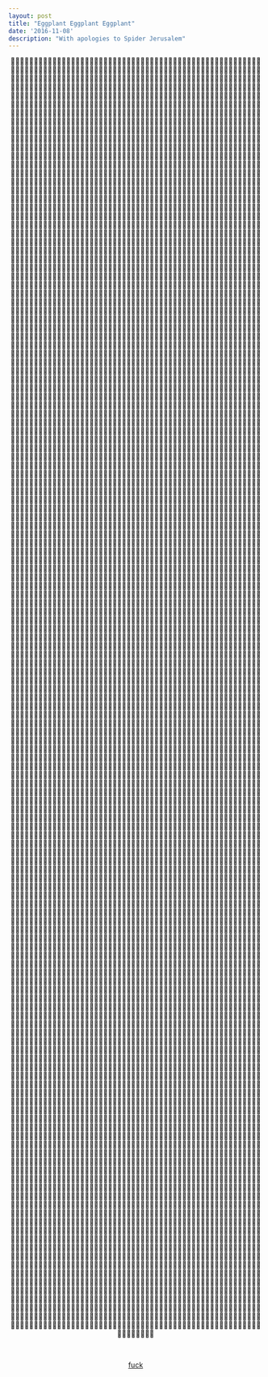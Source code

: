 ```yaml
---
layout: post
title: "Eggplant Eggplant Eggplant"
date: '2016-11-08'
description: "With apologies to Spider Jerusalem"
---
```


<p align="center">🍆🍆🍆🍆🍆🍆🍆🍆🍆🍆🍆🍆🍆🍆🍆🍆🍆🍆🍆🍆🍆🍆🍆🍆🍆🍆🍆🍆🍆🍆🍆🍆🍆🍆🍆🍆🍆🍆🍆🍆🍆🍆🍆🍆🍆🍆🍆🍆🍆🍆🍆🍆🍆🍆🍆🍆🍆🍆🍆🍆🍆🍆🍆🍆🍆🍆🍆🍆🍆🍆🍆🍆🍆🍆🍆🍆🍆🍆🍆🍆🍆🍆🍆🍆🍆🍆🍆🍆🍆🍆🍆🍆🍆🍆🍆🍆🍆🍆🍆🍆🍆🍆🍆🍆🍆🍆🍆🍆🍆🍆🍆🍆🍆🍆🍆🍆🍆🍆🍆🍆🍆🍆🍆🍆🍆🍆🍆🍆🍆🍆🍆🍆🍆🍆🍆🍆🍆🍆🍆🍆🍆🍆🍆🍆🍆🍆🍆🍆🍆🍆🍆🍆🍆🍆🍆🍆🍆🍆🍆🍆🍆🍆🍆🍆🍆🍆🍆🍆🍆🍆🍆🍆🍆🍆🍆🍆🍆🍆🍆🍆🍆🍆🍆🍆🍆🍆🍆🍆🍆🍆🍆🍆🍆🍆🍆🍆🍆🍆🍆🍆🍆🍆🍆🍆🍆🍆🍆🍆🍆🍆🍆🍆🍆🍆🍆🍆🍆🍆🍆🍆🍆🍆🍆🍆🍆🍆🍆🍆🍆🍆🍆🍆🍆🍆🍆🍆🍆🍆🍆🍆🍆🍆🍆🍆🍆🍆🍆🍆🍆🍆🍆🍆🍆🍆🍆🍆🍆🍆🍆🍆🍆🍆🍆🍆🍆🍆🍆🍆🍆🍆🍆🍆🍆🍆🍆🍆🍆🍆🍆🍆🍆🍆🍆🍆🍆🍆🍆🍆🍆🍆🍆🍆🍆🍆🍆🍆🍆🍆🍆🍆🍆🍆🍆🍆🍆🍆🍆🍆🍆🍆🍆🍆🍆🍆🍆🍆🍆🍆🍆🍆🍆🍆🍆🍆🍆🍆🍆🍆🍆🍆🍆🍆🍆🍆🍆🍆🍆🍆🍆🍆🍆🍆🍆🍆🍆🍆🍆🍆🍆🍆🍆🍆🍆🍆🍆🍆🍆🍆🍆🍆🍆🍆🍆🍆🍆🍆🍆🍆🍆🍆🍆🍆🍆🍆🍆🍆🍆🍆🍆🍆🍆🍆🍆🍆🍆🍆🍆🍆🍆🍆🍆🍆🍆🍆🍆🍆🍆🍆🍆🍆🍆🍆🍆🍆🍆🍆🍆🍆🍆🍆🍆🍆🍆🍆🍆🍆🍆🍆🍆🍆🍆🍆🍆🍆🍆🍆🍆🍆🍆🍆🍆🍆🍆🍆🍆🍆🍆🍆🍆🍆🍆🍆🍆🍆🍆🍆🍆🍆🍆🍆🍆🍆🍆🍆🍆🍆🍆🍆🍆🍆🍆🍆🍆🍆🍆🍆🍆🍆🍆🍆🍆🍆🍆🍆🍆🍆🍆🍆🍆🍆🍆🍆🍆🍆🍆🍆🍆🍆🍆🍆🍆🍆🍆🍆🍆🍆🍆🍆🍆🍆🍆🍆🍆🍆🍆🍆🍆🍆🍆🍆🍆🍆🍆🍆🍆🍆🍆🍆🍆🍆🍆🍆🍆🍆🍆🍆🍆🍆🍆🍆🍆🍆🍆🍆🍆🍆🍆🍆🍆🍆🍆🍆🍆🍆🍆🍆🍆🍆🍆🍆🍆🍆🍆🍆🍆🍆🍆🍆🍆🍆🍆🍆🍆🍆🍆🍆🍆🍆🍆🍆🍆🍆🍆🍆🍆🍆🍆🍆🍆🍆🍆🍆🍆🍆🍆🍆🍆🍆🍆🍆🍆🍆🍆🍆🍆🍆🍆🍆🍆🍆🍆🍆🍆🍆🍆🍆🍆🍆🍆🍆🍆🍆🍆🍆🍆🍆🍆🍆🍆🍆🍆🍆🍆🍆🍆🍆🍆🍆🍆🍆🍆🍆🍆🍆🍆🍆🍆🍆🍆🍆🍆🍆🍆🍆🍆🍆🍆🍆🍆🍆🍆🍆🍆🍆🍆🍆🍆🍆🍆🍆🍆🍆🍆🍆🍆🍆🍆🍆🍆🍆🍆🍆🍆🍆🍆🍆🍆🍆🍆🍆🍆🍆🍆🍆🍆🍆🍆🍆🍆🍆🍆🍆🍆🍆🍆🍆🍆🍆🍆🍆🍆🍆🍆🍆🍆🍆🍆🍆🍆🍆🍆🍆🍆🍆🍆🍆🍆🍆🍆🍆🍆🍆🍆🍆🍆🍆🍆🍆🍆🍆🍆🍆🍆🍆🍆🍆🍆🍆🍆🍆🍆🍆🍆🍆🍆🍆🍆🍆🍆🍆🍆🍆🍆🍆🍆🍆🍆🍆🍆🍆🍆🍆🍆🍆🍆🍆🍆🍆🍆🍆🍆🍆🍆🍆🍆🍆🍆🍆🍆🍆🍆🍆🍆🍆🍆🍆🍆🍆🍆🍆🍆🍆🍆🍆🍆🍆🍆🍆🍆🍆🍆🍆🍆🍆🍆🍆🍆🍆🍆🍆🍆🍆🍆🍆🍆🍆🍆🍆🍆🍆🍆🍆🍆🍆🍆🍆🍆🍆🍆🍆🍆🍆🍆🍆🍆🍆🍆🍆🍆🍆🍆🍆🍆🍆🍆🍆🍆🍆🍆🍆🍆🍆🍆🍆🍆🍆🍆🍆🍆🍆🍆🍆🍆🍆🍆🍆🍆🍆🍆🍆🍆🍆🍆🍆🍆🍆🍆🍆🍆🍆🍆🍆🍆🍆🍆🍆🍆🍆🍆🍆🍆🍆🍆🍆🍆🍆🍆🍆🍆🍆🍆🍆🍆🍆🍆🍆🍆🍆🍆🍆🍆🍆🍆🍆🍆🍆🍆🍆🍆🍆🍆🍆🍆🍆🍆🍆🍆🍆🍆🍆🍆🍆🍆🍆🍆🍆🍆🍆🍆🍆🍆🍆🍆🍆🍆🍆🍆🍆🍆🍆🍆🍆🍆🍆🍆🍆🍆🍆🍆🍆🍆🍆🍆🍆🍆🍆🍆🍆🍆🍆🍆🍆🍆🍆🍆🍆🍆🍆🍆🍆🍆🍆🍆🍆🍆🍆🍆🍆🍆🍆🍆🍆🍆🍆🍆🍆🍆🍆🍆🍆🍆🍆🍆🍆🍆🍆🍆🍆🍆🍆🍆🍆🍆🍆🍆🍆🍆🍆🍆🍆🍆🍆🍆🍆🍆🍆🍆🍆🍆🍆🍆🍆🍆🍆🍆🍆🍆🍆🍆🍆🍆🍆🍆🍆🍆🍆🍆🍆🍆🍆🍆🍆🍆🍆🍆🍆🍆🍆🍆🍆🍆🍆🍆🍆🍆🍆🍆🍆🍆🍆🍆🍆🍆🍆🍆🍆🍆🍆🍆🍆🍆🍆🍆🍆🍆🍆🍆🍆🍆🍆🍆🍆🍆🍆🍆🍆🍆🍆🍆🍆🍆🍆🍆🍆🍆🍆🍆🍆🍆🍆🍆🍆🍆🍆🍆🍆🍆🍆🍆🍆🍆🍆🍆🍆🍆🍆🍆🍆🍆🍆🍆🍆🍆🍆🍆🍆🍆🍆🍆🍆🍆🍆🍆🍆🍆🍆🍆🍆🍆🍆🍆🍆🍆🍆🍆🍆🍆🍆🍆🍆🍆🍆🍆🍆🍆🍆🍆🍆🍆🍆🍆🍆🍆🍆🍆🍆🍆🍆🍆🍆🍆🍆🍆🍆🍆🍆🍆🍆🍆🍆🍆🍆🍆🍆🍆🍆🍆🍆🍆🍆🍆🍆🍆🍆🍆🍆🍆🍆🍆🍆🍆🍆🍆🍆🍆🍆🍆🍆🍆🍆🍆🍆🍆🍆🍆🍆🍆🍆🍆🍆🍆🍆🍆🍆🍆🍆🍆🍆🍆🍆🍆🍆🍆🍆🍆🍆🍆🍆🍆🍆🍆🍆🍆🍆🍆🍆🍆🍆🍆🍆🍆🍆🍆🍆🍆🍆🍆🍆🍆🍆🍆🍆🍆🍆🍆🍆🍆🍆🍆🍆🍆🍆🍆🍆🍆🍆🍆🍆🍆🍆🍆🍆🍆🍆🍆🍆🍆🍆🍆🍆🍆🍆🍆🍆🍆🍆🍆🍆🍆🍆🍆🍆🍆🍆🍆🍆🍆🍆🍆🍆🍆🍆🍆🍆🍆🍆🍆🍆🍆🍆🍆🍆🍆🍆🍆🍆🍆🍆🍆🍆🍆🍆🍆🍆🍆🍆🍆🍆🍆🍆🍆🍆🍆🍆🍆🍆🍆🍆🍆🍆🍆🍆🍆🍆🍆🍆🍆🍆🍆🍆🍆🍆🍆🍆🍆🍆🍆🍆🍆🍆🍆🍆🍆🍆🍆🍆🍆🍆🍆🍆🍆🍆🍆🍆🍆🍆🍆🍆🍆🍆🍆🍆🍆🍆🍆🍆🍆🍆🍆🍆🍆🍆🍆🍆🍆🍆🍆🍆🍆🍆🍆🍆🍆🍆🍆🍆🍆🍆🍆🍆🍆🍆🍆🍆🍆🍆🍆🍆🍆🍆🍆🍆🍆🍆🍆🍆🍆🍆🍆🍆🍆🍆🍆🍆🍆🍆🍆🍆🍆🍆🍆🍆🍆🍆🍆🍆🍆🍆🍆🍆🍆🍆🍆🍆🍆🍆🍆🍆🍆🍆🍆🍆🍆🍆🍆🍆🍆🍆🍆🍆🍆🍆🍆🍆🍆🍆🍆🍆🍆🍆🍆🍆🍆🍆🍆🍆🍆🍆🍆🍆🍆🍆🍆🍆🍆🍆🍆🍆🍆🍆🍆🍆🍆🍆🍆🍆🍆🍆🍆🍆🍆🍆🍆🍆🍆🍆🍆🍆🍆🍆🍆🍆🍆🍆🍆🍆🍆🍆🍆🍆🍆🍆🍆🍆🍆🍆🍆🍆🍆🍆🍆🍆🍆🍆🍆🍆🍆🍆🍆🍆🍆🍆🍆🍆🍆🍆🍆🍆🍆🍆🍆🍆🍆🍆🍆🍆🍆🍆🍆🍆🍆🍆🍆🍆🍆🍆🍆🍆🍆🍆🍆🍆🍆🍆🍆🍆🍆🍆🍆🍆🍆🍆🍆🍆🍆🍆🍆🍆🍆🍆🍆🍆🍆🍆🍆🍆🍆🍆🍆🍆🍆🍆🍆🍆🍆🍆🍆🍆🍆🍆🍆🍆🍆🍆🍆🍆🍆🍆🍆🍆🍆🍆🍆🍆🍆🍆🍆🍆🍆🍆🍆🍆🍆🍆🍆🍆🍆🍆🍆🍆🍆🍆🍆🍆🍆🍆🍆🍆🍆🍆🍆🍆🍆🍆🍆🍆🍆🍆🍆🍆🍆🍆🍆🍆🍆🍆🍆🍆🍆🍆🍆🍆🍆🍆🍆🍆🍆🍆🍆🍆🍆🍆🍆🍆🍆🍆🍆🍆🍆🍆🍆🍆🍆🍆🍆🍆🍆🍆🍆🍆🍆🍆🍆🍆🍆🍆🍆🍆🍆🍆🍆🍆🍆🍆🍆🍆🍆🍆🍆🍆🍆🍆🍆🍆🍆🍆🍆🍆🍆🍆🍆🍆🍆🍆🍆🍆🍆🍆🍆🍆🍆🍆🍆🍆🍆🍆🍆🍆🍆🍆🍆🍆🍆🍆🍆🍆🍆🍆🍆🍆🍆🍆🍆🍆🍆🍆🍆🍆🍆🍆🍆🍆🍆🍆🍆🍆🍆🍆🍆🍆🍆🍆🍆🍆🍆🍆🍆🍆🍆🍆🍆🍆🍆🍆🍆🍆🍆🍆🍆🍆🍆🍆🍆🍆🍆🍆🍆🍆🍆🍆🍆🍆🍆🍆🍆🍆🍆🍆🍆🍆🍆🍆🍆🍆🍆🍆🍆🍆🍆🍆🍆🍆🍆🍆🍆🍆🍆🍆🍆🍆🍆🍆🍆🍆🍆🍆🍆🍆🍆🍆🍆🍆🍆🍆🍆🍆🍆🍆🍆🍆🍆🍆🍆🍆🍆🍆🍆🍆🍆🍆🍆🍆🍆🍆🍆🍆🍆🍆🍆🍆🍆🍆🍆🍆🍆🍆🍆🍆🍆🍆🍆🍆🍆🍆🍆🍆🍆🍆🍆🍆🍆🍆🍆🍆🍆🍆🍆🍆🍆🍆🍆🍆🍆🍆🍆🍆🍆🍆🍆🍆🍆🍆🍆🍆🍆🍆🍆🍆🍆🍆🍆🍆🍆🍆🍆🍆🍆🍆🍆🍆🍆🍆🍆🍆🍆🍆🍆🍆🍆🍆🍆🍆🍆🍆🍆🍆🍆🍆🍆🍆🍆🍆🍆🍆🍆🍆🍆🍆🍆🍆🍆🍆🍆🍆🍆🍆🍆🍆🍆🍆🍆🍆🍆🍆🍆🍆🍆🍆🍆🍆🍆🍆🍆🍆🍆🍆🍆🍆🍆🍆🍆🍆🍆🍆🍆🍆🍆🍆🍆🍆🍆🍆🍆🍆🍆🍆🍆🍆🍆🍆🍆🍆🍆🍆🍆🍆🍆🍆🍆🍆🍆🍆🍆🍆🍆🍆🍆🍆🍆🍆🍆🍆🍆🍆🍆🍆🍆🍆🍆🍆🍆🍆🍆🍆🍆🍆🍆🍆🍆🍆🍆🍆🍆🍆🍆🍆🍆🍆🍆🍆🍆🍆🍆🍆🍆🍆🍆🍆🍆🍆🍆🍆🍆🍆🍆🍆🍆🍆🍆🍆🍆🍆🍆🍆🍆🍆🍆🍆🍆🍆🍆🍆🍆🍆🍆🍆🍆🍆🍆🍆🍆🍆🍆🍆🍆🍆🍆🍆🍆🍆🍆🍆🍆🍆🍆🍆🍆🍆🍆🍆🍆🍆🍆🍆🍆🍆🍆🍆🍆🍆🍆🍆🍆🍆🍆🍆🍆🍆🍆🍆🍆🍆🍆🍆🍆🍆🍆🍆🍆🍆🍆🍆🍆🍆🍆🍆🍆🍆🍆🍆🍆🍆🍆🍆🍆🍆🍆🍆🍆🍆🍆🍆🍆🍆🍆🍆🍆🍆🍆🍆🍆🍆🍆🍆🍆🍆🍆🍆🍆🍆🍆🍆🍆🍆🍆🍆🍆🍆🍆🍆🍆🍆🍆🍆🍆🍆🍆🍆🍆🍆🍆🍆🍆🍆🍆🍆🍆🍆🍆🍆🍆🍆🍆🍆🍆🍆🍆🍆🍆🍆🍆🍆🍆🍆🍆🍆🍆🍆🍆🍆🍆🍆🍆🍆🍆🍆🍆🍆🍆🍆🍆🍆🍆🍆🍆🍆🍆🍆🍆🍆🍆🍆🍆🍆🍆🍆🍆🍆🍆🍆🍆🍆🍆🍆🍆🍆🍆🍆🍆🍆🍆🍆🍆🍆🍆🍆🍆🍆🍆🍆🍆🍆🍆🍆🍆🍆🍆🍆🍆🍆🍆🍆🍆🍆🍆🍆🍆🍆🍆🍆🍆🍆🍆🍆🍆🍆🍆🍆🍆🍆🍆🍆🍆🍆🍆🍆🍆🍆🍆🍆🍆🍆🍆🍆🍆🍆🍆🍆🍆🍆🍆🍆🍆🍆🍆🍆🍆🍆🍆🍆🍆🍆🍆🍆🍆🍆🍆🍆🍆🍆🍆🍆🍆🍆🍆🍆🍆🍆🍆🍆🍆🍆🍆🍆🍆🍆🍆🍆🍆🍆🍆🍆🍆🍆🍆🍆🍆🍆🍆🍆🍆🍆🍆🍆🍆🍆🍆🍆🍆🍆🍆🍆🍆🍆🍆🍆🍆🍆🍆🍆🍆🍆🍆🍆🍆🍆🍆🍆🍆🍆🍆🍆🍆🍆🍆🍆🍆🍆🍆🍆🍆🍆🍆🍆🍆🍆🍆🍆🍆🍆🍆🍆🍆🍆🍆🍆🍆🍆🍆🍆🍆🍆🍆🍆🍆🍆🍆🍆🍆🍆🍆🍆🍆🍆🍆🍆🍆🍆🍆🍆🍆🍆🍆🍆🍆🍆🍆🍆🍆🍆🍆🍆🍆🍆🍆🍆🍆🍆🍆🍆🍆🍆🍆🍆🍆🍆🍆🍆🍆🍆🍆🍆🍆🍆🍆🍆🍆🍆🍆🍆🍆🍆🍆🍆🍆🍆🍆🍆🍆🍆🍆🍆🍆🍆🍆🍆🍆🍆🍆🍆🍆🍆🍆🍆🍆🍆🍆🍆🍆🍆🍆🍆🍆🍆🍆🍆🍆🍆🍆🍆🍆🍆🍆🍆🍆🍆🍆🍆🍆🍆🍆🍆🍆🍆🍆🍆🍆🍆🍆🍆🍆🍆🍆🍆🍆🍆🍆🍆🍆🍆🍆🍆🍆🍆🍆🍆🍆🍆🍆🍆🍆🍆🍆🍆🍆🍆🍆🍆🍆🍆🍆🍆🍆🍆🍆🍆🍆🍆🍆🍆🍆🍆🍆🍆🍆🍆🍆🍆🍆🍆🍆🍆🍆🍆🍆🍆🍆🍆🍆🍆🍆🍆🍆🍆🍆🍆🍆🍆🍆🍆🍆🍆🍆🍆🍆🍆🍆🍆🍆🍆🍆🍆🍆🍆🍆🍆🍆🍆🍆🍆🍆🍆🍆🍆🍆🍆🍆🍆🍆🍆🍆🍆🍆🍆🍆🍆🍆🍆🍆🍆🍆🍆🍆🍆🍆🍆🍆🍆🍆🍆🍆🍆🍆🍆🍆🍆🍆🍆🍆🍆🍆🍆🍆🍆🍆🍆🍆🍆🍆🍆🍆🍆🍆🍆🍆🍆🍆🍆🍆🍆🍆🍆🍆🍆🍆🍆🍆🍆🍆🍆🍆🍆🍆🍆🍆🍆🍆🍆🍆🍆🍆🍆🍆🍆🍆🍆🍆🍆🍆🍆🍆🍆🍆🍆🍆🍆🍆🍆🍆🍆🍆🍆🍆🍆🍆🍆🍆🍆🍆🍆🍆🍆🍆🍆🍆🍆🍆🍆🍆🍆🍆🍆🍆🍆🍆🍆🍆🍆🍆🍆🍆🍆🍆🍆🍆🍆🍆🍆🍆🍆🍆🍆🍆🍆🍆🍆🍆🍆🍆🍆🍆🍆🍆🍆🍆🍆🍆🍆🍆🍆🍆🍆🍆🍆🍆🍆🍆🍆🍆🍆🍆🍆🍆🍆🍆🍆🍆🍆🍆🍆🍆🍆🍆🍆🍆🍆🍆🍆🍆🍆🍆🍆🍆🍆🍆🍆🍆🍆🍆🍆🍆🍆🍆🍆🍆🍆🍆🍆🍆🍆🍆🍆🍆🍆🍆🍆🍆🍆🍆🍆🍆🍆🍆🍆🍆🍆🍆🍆🍆🍆🍆🍆🍆🍆🍆🍆🍆🍆🍆🍆🍆🍆🍆🍆🍆🍆🍆🍆🍆🍆🍆🍆🍆🍆🍆🍆🍆🍆🍆🍆🍆🍆🍆🍆🍆🍆🍆🍆🍆🍆🍆🍆🍆🍆🍆🍆🍆🍆🍆🍆🍆🍆🍆🍆🍆🍆🍆🍆🍆🍆🍆🍆🍆🍆🍆🍆🍆🍆🍆🍆🍆🍆🍆🍆🍆🍆🍆🍆🍆🍆🍆🍆🍆🍆🍆🍆🍆🍆🍆🍆🍆🍆🍆🍆🍆🍆🍆🍆🍆🍆🍆🍆🍆🍆🍆🍆🍆🍆🍆🍆🍆🍆🍆🍆🍆🍆🍆🍆🍆🍆🍆🍆🍆🍆🍆🍆🍆🍆🍆🍆🍆🍆🍆🍆🍆🍆🍆🍆🍆🍆🍆🍆🍆🍆🍆🍆🍆🍆🍆🍆🍆🍆🍆🍆🍆🍆🍆🍆🍆🍆🍆🍆🍆🍆🍆🍆🍆🍆🍆🍆🍆🍆🍆🍆🍆🍆🍆🍆🍆🍆🍆🍆🍆🍆🍆🍆🍆🍆🍆🍆🍆🍆🍆🍆🍆🍆🍆🍆🍆🍆🍆🍆🍆🍆🍆🍆🍆🍆🍆🍆🍆🍆🍆🍆🍆🍆🍆🍆🍆🍆🍆🍆🍆🍆🍆🍆🍆🍆🍆🍆🍆🍆🍆🍆🍆🍆🍆🍆🍆🍆🍆🍆🍆🍆🍆🍆🍆🍆🍆🍆🍆🍆🍆🍆🍆🍆🍆🍆🍆🍆🍆🍆🍆🍆🍆🍆🍆🍆🍆🍆🍆🍆🍆🍆🍆🍆🍆🍆🍆🍆🍆🍆🍆🍆🍆🍆🍆🍆🍆🍆🍆🍆🍆🍆🍆🍆🍆🍆🍆🍆🍆🍆🍆🍆🍆🍆🍆🍆🍆🍆🍆🍆🍆🍆🍆🍆🍆🍆🍆🍆🍆🍆🍆🍆🍆🍆🍆🍆🍆🍆🍆🍆🍆🍆🍆🍆🍆🍆🍆🍆🍆🍆🍆🍆🍆🍆🍆🍆🍆🍆🍆🍆🍆🍆🍆🍆🍆🍆🍆🍆🍆🍆🍆🍆🍆🍆🍆🍆🍆🍆🍆🍆🍆🍆🍆🍆🍆🍆🍆🍆🍆🍆🍆🍆🍆🍆🍆🍆🍆🍆🍆🍆🍆🍆🍆🍆🍆🍆🍆🍆🍆🍆🍆🍆🍆🍆🍆🍆🍆🍆🍆🍆🍆🍆🍆🍆🍆🍆🍆🍆🍆🍆🍆🍆🍆🍆🍆🍆🍆🍆🍆🍆🍆🍆🍆🍆🍆🍆🍆🍆🍆🍆🍆🍆🍆🍆🍆🍆🍆🍆🍆🍆🍆🍆🍆🍆🍆🍆🍆🍆🍆🍆🍆🍆🍆🍆🍆🍆🍆🍆🍆🍆🍆🍆🍆🍆🍆🍆🍆🍆🍆🍆🍆🍆🍆🍆🍆🍆🍆🍆🍆🍆🍆🍆🍆🍆🍆🍆🍆🍆🍆🍆🍆🍆🍆🍆🍆🍆🍆🍆🍆🍆🍆🍆🍆🍆🍆🍆🍆🍆🍆🍆🍆🍆🍆🍆🍆🍆🍆🍆🍆🍆🍆🍆🍆🍆🍆🍆🍆🍆🍆🍆🍆🍆🍆🍆🍆🍆🍆🍆🍆🍆🍆🍆🍆🍆🍆🍆🍆🍆🍆🍆🍆🍆🍆🍆🍆🍆🍆🍆🍆🍆🍆🍆🍆🍆🍆🍆🍆🍆🍆🍆🍆🍆🍆🍆🍆🍆🍆🍆🍆🍆🍆🍆🍆🍆🍆🍆🍆🍆🍆🍆🍆🍆🍆🍆🍆🍆🍆🍆🍆🍆🍆🍆🍆🍆🍆🍆🍆🍆🍆🍆🍆🍆🍆🍆🍆🍆🍆🍆🍆🍆🍆🍆🍆🍆🍆🍆🍆🍆🍆🍆🍆🍆🍆🍆🍆🍆🍆🍆🍆🍆🍆🍆🍆🍆🍆🍆🍆🍆🍆🍆🍆🍆🍆🍆🍆🍆🍆🍆🍆🍆🍆🍆🍆🍆🍆🍆🍆🍆🍆🍆🍆🍆🍆🍆🍆🍆🍆🍆🍆🍆🍆🍆🍆🍆🍆🍆🍆🍆🍆🍆🍆🍆🍆🍆🍆🍆🍆🍆🍆🍆🍆🍆🍆🍆🍆🍆🍆🍆🍆🍆🍆🍆🍆🍆🍆🍆🍆🍆🍆🍆🍆🍆🍆🍆🍆🍆🍆🍆🍆🍆🍆🍆🍆🍆🍆🍆🍆🍆🍆🍆🍆🍆🍆🍆🍆🍆🍆🍆🍆🍆🍆🍆🍆🍆🍆🍆🍆🍆🍆🍆🍆🍆🍆🍆🍆🍆🍆🍆🍆🍆🍆🍆🍆🍆🍆🍆🍆🍆🍆🍆🍆🍆🍆🍆🍆🍆🍆🍆🍆🍆🍆🍆🍆🍆🍆🍆🍆🍆🍆🍆🍆🍆🍆🍆🍆🍆🍆🍆🍆🍆🍆🍆🍆🍆🍆🍆🍆🍆🍆🍆🍆🍆🍆🍆🍆🍆🍆🍆🍆🍆🍆🍆🍆🍆🍆🍆🍆🍆🍆🍆🍆🍆🍆🍆🍆🍆🍆🍆🍆🍆🍆🍆🍆🍆🍆🍆🍆🍆🍆🍆🍆🍆🍆🍆🍆🍆🍆🍆🍆🍆🍆🍆🍆🍆🍆🍆🍆🍆🍆🍆🍆🍆🍆🍆🍆🍆🍆🍆🍆🍆🍆🍆🍆🍆🍆🍆🍆🍆🍆🍆🍆🍆🍆🍆🍆🍆🍆🍆🍆🍆🍆🍆🍆🍆🍆🍆🍆🍆🍆🍆🍆🍆🍆🍆🍆🍆🍆🍆🍆🍆🍆🍆🍆🍆🍆🍆🍆🍆🍆🍆🍆🍆🍆🍆🍆🍆🍆🍆🍆🍆🍆🍆🍆🍆🍆🍆🍆🍆🍆🍆🍆🍆🍆🍆🍆🍆🍆🍆🍆🍆🍆🍆🍆🍆🍆🍆🍆🍆🍆🍆🍆🍆🍆🍆🍆🍆🍆🍆🍆🍆🍆🍆🍆🍆🍆🍆🍆🍆🍆🍆🍆🍆🍆🍆🍆🍆🍆🍆🍆🍆🍆🍆🍆🍆🍆🍆🍆🍆🍆🍆🍆🍆🍆🍆🍆🍆🍆🍆🍆🍆🍆🍆🍆🍆🍆🍆🍆🍆🍆🍆🍆🍆🍆🍆🍆🍆🍆🍆🍆🍆🍆🍆🍆🍆🍆🍆🍆🍆🍆🍆🍆🍆🍆🍆🍆🍆🍆🍆🍆🍆🍆🍆🍆🍆🍆🍆🍆🍆🍆🍆🍆🍆🍆🍆🍆🍆🍆🍆🍆🍆🍆🍆🍆🍆🍆🍆🍆🍆🍆🍆🍆🍆🍆🍆🍆🍆🍆🍆🍆🍆🍆🍆🍆🍆🍆🍆🍆🍆🍆🍆🍆🍆🍆🍆🍆🍆🍆🍆🍆🍆🍆🍆🍆🍆🍆🍆🍆🍆🍆🍆🍆🍆🍆🍆🍆🍆🍆🍆🍆🍆🍆🍆🍆🍆🍆🍆🍆🍆🍆🍆🍆🍆🍆🍆🍆🍆🍆🍆🍆🍆🍆🍆🍆🍆🍆🍆🍆🍆🍆🍆🍆🍆🍆🍆🍆🍆🍆🍆🍆🍆🍆🍆🍆🍆🍆🍆🍆🍆🍆🍆🍆🍆🍆🍆🍆🍆🍆🍆🍆🍆🍆🍆🍆🍆🍆🍆🍆🍆🍆🍆🍆🍆🍆🍆🍆🍆🍆🍆🍆🍆🍆🍆🍆🍆🍆🍆🍆🍆🍆🍆🍆🍆🍆🍆🍆🍆🍆🍆🍆🍆🍆🍆🍆🍆🍆🍆🍆🍆🍆🍆🍆🍆🍆🍆🍆🍆🍆🍆🍆🍆🍆🍆🍆🍆🍆🍆🍆🍆🍆🍆🍆🍆🍆🍆🍆🍆🍆🍆🍆🍆🍆🍆🍆🍆🍆🍆🍆🍆🍆🍆🍆🍆🍆🍆🍆🍆🍆🍆🍆🍆🍆🍆🍆🍆🍆🍆🍆🍆🍆🍆🍆🍆🍆🍆🍆🍆🍆🍆🍆🍆🍆🍆🍆🍆🍆🍆🍆🍆🍆🍆🍆🍆🍆🍆🍆🍆🍆🍆🍆🍆🍆🍆🍆🍆🍆🍆🍆🍆🍆🍆🍆🍆🍆🍆🍆🍆🍆🍆🍆🍆🍆🍆🍆🍆🍆🍆🍆🍆🍆🍆🍆🍆🍆🍆🍆🍆🍆🍆🍆🍆🍆🍆🍆🍆🍆🍆🍆🍆🍆🍆🍆🍆🍆🍆🍆🍆🍆🍆🍆🍆🍆🍆🍆🍆🍆🍆🍆🍆🍆🍆🍆🍆🍆🍆🍆🍆🍆🍆🍆🍆🍆🍆🍆🍆🍆🍆🍆🍆🍆🍆🍆🍆🍆🍆🍆🍆🍆🍆🍆🍆🍆🍆🍆🍆🍆🍆🍆🍆🍆🍆🍆🍆🍆🍆🍆🍆🍆🍆🍆🍆🍆🍆🍆🍆🍆🍆🍆🍆🍆🍆🍆🍆🍆🍆🍆🍆🍆🍆🍆🍆🍆🍆🍆🍆🍆🍆🍆🍆🍆🍆🍆🍆🍆🍆🍆🍆🍆🍆🍆🍆🍆🍆🍆🍆🍆🍆🍆🍆🍆🍆🍆🍆🍆🍆🍆🍆🍆🍆🍆🍆🍆🍆🍆🍆🍆🍆🍆🍆🍆🍆🍆🍆🍆🍆🍆🍆🍆🍆🍆🍆🍆🍆🍆🍆🍆🍆🍆🍆🍆🍆🍆🍆🍆🍆🍆🍆🍆🍆🍆🍆🍆🍆🍆🍆🍆🍆🍆🍆🍆🍆🍆🍆🍆🍆🍆🍆🍆🍆🍆🍆🍆🍆🍆🍆🍆🍆🍆🍆🍆🍆🍆🍆🍆🍆🍆🍆🍆🍆🍆🍆🍆🍆🍆🍆🍆🍆🍆🍆🍆🍆🍆🍆🍆🍆🍆🍆🍆🍆🍆🍆🍆🍆🍆🍆🍆🍆🍆🍆🍆🍆🍆🍆🍆🍆🍆🍆🍆🍆🍆🍆🍆🍆🍆🍆🍆🍆🍆🍆🍆🍆🍆🍆🍆🍆🍆🍆🍆🍆🍆🍆🍆🍆🍆🍆🍆🍆🍆🍆🍆🍆🍆🍆🍆🍆🍆🍆🍆🍆🍆🍆🍆🍆🍆🍆🍆🍆🍆🍆🍆🍆🍆🍆🍆🍆🍆🍆🍆🍆🍆🍆🍆🍆🍆🍆🍆🍆🍆🍆🍆🍆🍆🍆🍆🍆🍆🍆🍆🍆🍆🍆🍆🍆🍆🍆🍆🍆🍆🍆🍆🍆🍆🍆🍆🍆🍆🍆🍆🍆🍆🍆🍆🍆🍆🍆🍆🍆🍆🍆🍆🍆🍆🍆🍆🍆🍆🍆🍆🍆🍆🍆🍆🍆🍆🍆🍆🍆🍆🍆🍆🍆🍆🍆🍆🍆🍆🍆🍆🍆🍆🍆🍆🍆🍆🍆🍆🍆🍆🍆🍆🍆🍆🍆🍆🍆🍆🍆🍆🍆🍆🍆🍆🍆🍆🍆🍆🍆🍆🍆🍆🍆🍆🍆🍆🍆🍆🍆🍆🍆🍆🍆🍆🍆🍆🍆🍆🍆🍆🍆🍆🍆🍆🍆🍆🍆🍆🍆🍆🍆🍆🍆🍆🍆🍆🍆🍆🍆🍆🍆🍆🍆🍆🍆🍆🍆🍆🍆🍆🍆🍆🍆🍆🍆🍆🍆🍆🍆🍆🍆🍆🍆🍆🍆🍆🍆🍆🍆🍆🍆🍆🍆🍆🍆🍆🍆🍆🍆🍆🍆🍆🍆🍆🍆🍆🍆🍆🍆🍆🍆🍆🍆🍆🍆🍆🍆🍆🍆🍆🍆🍆🍆🍆🍆🍆🍆🍆🍆🍆🍆🍆🍆🍆🍆🍆🍆🍆🍆🍆🍆🍆🍆🍆🍆🍆🍆🍆🍆🍆🍆🍆🍆🍆🍆🍆🍆🍆🍆🍆🍆🍆🍆🍆🍆🍆🍆🍆🍆🍆🍆🍆🍆🍆🍆🍆🍆🍆🍆🍆🍆🍆🍆🍆🍆🍆🍆🍆🍆🍆🍆🍆🍆🍆🍆🍆🍆🍆🍆🍆🍆🍆🍆🍆🍆🍆🍆🍆🍆🍆🍆🍆🍆🍆🍆🍆🍆🍆🍆🍆🍆🍆🍆🍆🍆🍆🍆🍆🍆🍆🍆🍆🍆🍆🍆🍆🍆🍆🍆🍆🍆🍆🍆🍆🍆🍆🍆🍆🍆🍆🍆🍆🍆🍆🍆🍆🍆🍆🍆🍆🍆🍆🍆🍆🍆🍆🍆🍆🍆🍆🍆🍆🍆🍆🍆🍆🍆🍆🍆🍆🍆🍆🍆🍆🍆🍆🍆🍆🍆🍆🍆🍆🍆🍆🍆🍆🍆🍆🍆🍆🍆🍆🍆🍆🍆🍆🍆🍆🍆🍆🍆🍆🍆🍆🍆🍆🍆🍆🍆🍆🍆🍆🍆🍆🍆🍆🍆🍆🍆🍆🍆🍆🍆🍆🍆🍆🍆🍆🍆🍆🍆🍆🍆🍆🍆🍆🍆🍆🍆🍆🍆🍆🍆🍆🍆🍆🍆🍆🍆🍆🍆🍆🍆🍆🍆🍆🍆🍆🍆🍆🍆🍆🍆🍆🍆🍆🍆🍆🍆🍆🍆🍆🍆🍆🍆🍆🍆🍆🍆🍆🍆🍆🍆🍆🍆🍆🍆🍆🍆🍆🍆🍆🍆🍆🍆🍆🍆🍆🍆🍆🍆🍆🍆🍆🍆🍆🍆🍆🍆🍆🍆🍆🍆🍆🍆🍆🍆🍆🍆🍆🍆🍆🍆🍆🍆🍆🍆🍆🍆🍆🍆🍆🍆🍆🍆🍆🍆🍆🍆🍆🍆🍆🍆🍆🍆🍆🍆🍆🍆🍆🍆🍆🍆🍆🍆🍆🍆🍆🍆🍆🍆🍆🍆🍆🍆🍆🍆🍆🍆🍆🍆🍆🍆🍆🍆🍆🍆🍆🍆🍆🍆🍆🍆🍆🍆🍆🍆🍆🍆🍆🍆🍆🍆🍆🍆🍆🍆🍆🍆🍆🍆🍆🍆🍆🍆🍆🍆🍆🍆🍆🍆🍆🍆🍆🍆🍆🍆🍆🍆🍆🍆🍆🍆🍆🍆🍆🍆🍆🍆🍆🍆🍆🍆🍆🍆🍆🍆🍆🍆🍆🍆🍆🍆🍆🍆🍆🍆🍆🍆🍆🍆🍆🍆🍆🍆🍆🍆🍆🍆🍆🍆🍆🍆🍆🍆🍆🍆🍆🍆🍆🍆🍆🍆🍆🍆🍆🍆🍆🍆🍆🍆🍆🍆🍆🍆🍆🍆🍆🍆🍆🍆🍆🍆🍆🍆🍆🍆🍆🍆🍆🍆🍆🍆🍆🍆🍆🍆🍆🍆🍆🍆🍆🍆🍆🍆🍆🍆🍆🍆🍆🍆🍆🍆🍆🍆🍆🍆🍆🍆🍆🍆🍆🍆🍆🍆🍆🍆🍆🍆🍆🍆🍆🍆🍆🍆🍆🍆🍆🍆🍆🍆🍆🍆🍆🍆🍆🍆🍆🍆🍆🍆🍆🍆🍆🍆🍆🍆🍆🍆🍆🍆🍆🍆🍆🍆🍆🍆🍆🍆🍆🍆🍆🍆🍆🍆🍆🍆🍆🍆🍆🍆🍆🍆🍆🍆🍆🍆🍆🍆🍆🍆🍆🍆🍆🍆🍆🍆🍆🍆🍆🍆🍆🍆🍆🍆🍆🍆🍆🍆🍆🍆🍆🍆🍆🍆🍆🍆🍆🍆🍆🍆🍆🍆🍆🍆🍆🍆🍆🍆🍆🍆🍆🍆🍆🍆🍆🍆🍆🍆🍆🍆🍆🍆🍆🍆🍆🍆🍆🍆🍆🍆🍆🍆🍆🍆🍆🍆🍆🍆🍆🍆🍆🍆🍆🍆🍆🍆🍆🍆🍆🍆🍆🍆🍆🍆🍆🍆🍆🍆🍆🍆🍆🍆🍆🍆🍆🍆🍆🍆🍆🍆🍆🍆🍆🍆🍆🍆🍆🍆🍆🍆🍆🍆🍆🍆🍆🍆🍆🍆🍆🍆🍆🍆🍆🍆🍆🍆🍆🍆🍆🍆🍆🍆🍆🍆🍆🍆🍆🍆🍆🍆🍆🍆🍆🍆🍆🍆🍆🍆🍆🍆🍆🍆🍆🍆🍆🍆🍆🍆🍆🍆🍆🍆🍆🍆🍆🍆🍆🍆🍆🍆🍆🍆🍆🍆🍆🍆🍆🍆🍆🍆🍆🍆🍆🍆🍆🍆🍆🍆🍆🍆🍆🍆🍆🍆🍆🍆🍆🍆🍆🍆🍆🍆🍆🍆🍆🍆🍆🍆🍆🍆🍆🍆🍆🍆🍆🍆🍆🍆🍆🍆🍆🍆🍆🍆🍆🍆🍆🍆🍆🍆🍆🍆🍆🍆🍆🍆🍆🍆🍆🍆🍆🍆🍆🍆🍆🍆🍆🍆🍆🍆🍆🍆🍆🍆🍆🍆🍆🍆🍆🍆🍆🍆🍆🍆🍆🍆🍆🍆🍆🍆🍆🍆🍆🍆🍆🍆🍆🍆🍆🍆🍆🍆🍆🍆🍆🍆🍆🍆🍆🍆🍆🍆🍆🍆🍆🍆🍆🍆🍆🍆🍆🍆🍆🍆🍆🍆🍆🍆🍆🍆🍆🍆🍆🍆🍆🍆🍆🍆🍆🍆🍆🍆🍆🍆🍆🍆🍆🍆🍆🍆🍆🍆🍆🍆🍆🍆🍆🍆🍆🍆🍆🍆🍆🍆🍆🍆🍆🍆🍆🍆🍆🍆🍆🍆🍆🍆🍆🍆🍆🍆🍆🍆🍆🍆🍆🍆🍆🍆🍆🍆🍆🍆🍆🍆🍆🍆🍆🍆🍆🍆🍆🍆🍆🍆🍆🍆🍆🍆🍆🍆🍆🍆🍆🍆🍆🍆🍆🍆🍆🍆🍆🍆🍆🍆🍆🍆🍆🍆🍆🍆🍆🍆🍆🍆🍆🍆🍆🍆🍆🍆🍆🍆🍆🍆🍆🍆🍆🍆🍆🍆🍆🍆🍆🍆🍆🍆🍆🍆🍆🍆🍆🍆🍆🍆🍆🍆🍆🍆🍆🍆🍆🍆🍆🍆🍆🍆🍆🍆🍆🍆🍆🍆🍆🍆🍆🍆🍆🍆🍆🍆🍆🍆🍆🍆🍆🍆🍆🍆🍆🍆🍆🍆🍆🍆🍆🍆🍆🍆🍆🍆🍆🍆🍆🍆🍆🍆🍆🍆🍆🍆🍆🍆🍆🍆🍆🍆🍆🍆🍆🍆🍆🍆🍆🍆🍆🍆🍆🍆🍆🍆🍆🍆🍆🍆🍆🍆🍆🍆🍆🍆🍆🍆🍆🍆🍆🍆🍆🍆🍆🍆🍆🍆🍆🍆🍆🍆🍆🍆🍆🍆🍆🍆🍆🍆🍆🍆🍆🍆🍆🍆🍆🍆🍆🍆🍆🍆🍆🍆🍆🍆🍆🍆🍆🍆🍆🍆🍆🍆🍆🍆🍆🍆🍆🍆🍆🍆🍆🍆🍆🍆🍆🍆🍆🍆🍆🍆🍆🍆🍆🍆🍆🍆🍆🍆🍆🍆🍆🍆🍆🍆🍆🍆🍆🍆🍆🍆🍆🍆🍆🍆🍆🍆🍆🍆🍆🍆🍆🍆🍆🍆🍆🍆🍆🍆🍆🍆🍆🍆🍆🍆🍆🍆🍆🍆🍆🍆🍆🍆🍆🍆🍆🍆🍆🍆🍆🍆🍆🍆🍆🍆🍆🍆🍆🍆🍆🍆🍆🍆🍆🍆🍆🍆🍆🍆🍆🍆🍆🍆🍆🍆🍆🍆🍆🍆🍆🍆🍆🍆🍆🍆🍆🍆🍆🍆🍆🍆🍆🍆🍆🍆🍆🍆🍆🍆🍆🍆🍆🍆🍆🍆🍆🍆🍆🍆🍆🍆🍆🍆🍆🍆🍆🍆🍆🍆🍆🍆🍆🍆🍆🍆🍆🍆🍆🍆🍆🍆🍆🍆🍆🍆🍆🍆🍆🍆🍆🍆🍆🍆🍆🍆🍆🍆🍆🍆🍆🍆🍆🍆🍆🍆🍆🍆🍆🍆🍆🍆🍆🍆🍆🍆🍆🍆🍆🍆🍆🍆🍆🍆🍆🍆🍆🍆🍆🍆🍆🍆🍆🍆🍆🍆🍆🍆🍆🍆🍆🍆🍆🍆🍆🍆🍆🍆🍆🍆🍆🍆🍆🍆🍆🍆🍆🍆🍆🍆🍆🍆🍆🍆🍆🍆🍆🍆🍆🍆🍆🍆🍆🍆🍆🍆🍆🍆🍆🍆🍆🍆🍆🍆🍆🍆🍆🍆🍆🍆🍆🍆🍆🍆🍆🍆🍆🍆🍆🍆🍆🍆🍆🍆🍆🍆🍆🍆🍆🍆🍆🍆🍆🍆🍆🍆🍆🍆🍆🍆🍆🍆🍆🍆🍆🍆🍆🍆🍆🍆🍆🍆🍆🍆🍆🍆🍆🍆🍆🍆🍆🍆🍆🍆🍆🍆🍆🍆🍆🍆🍆🍆🍆🍆🍆🍆🍆🍆🍆🍆🍆🍆🍆🍆🍆🍆🍆🍆🍆🍆🍆🍆🍆🍆🍆🍆🍆🍆🍆🍆🍆🍆🍆🍆🍆🍆🍆🍆🍆🍆🍆🍆🍆🍆🍆🍆🍆🍆🍆🍆🍆🍆🍆🍆🍆🍆🍆🍆🍆🍆🍆🍆🍆🍆🍆🍆🍆🍆🍆🍆🍆🍆🍆🍆🍆🍆🍆🍆🍆🍆🍆🍆🍆🍆🍆🍆🍆🍆🍆🍆🍆🍆🍆🍆🍆🍆🍆🍆🍆🍆🍆🍆🍆🍆🍆🍆🍆🍆🍆🍆🍆🍆🍆🍆🍆🍆🍆🍆🍆🍆🍆🍆🍆🍆🍆🍆🍆🍆🍆🍆🍆🍆🍆🍆🍆🍆🍆🍆🍆🍆🍆🍆🍆🍆🍆🍆🍆🍆🍆🍆🍆🍆🍆🍆🍆🍆🍆🍆🍆🍆🍆🍆🍆🍆🍆🍆🍆🍆🍆🍆🍆🍆🍆🍆🍆🍆🍆🍆🍆🍆🍆🍆🍆🍆🍆🍆🍆🍆🍆🍆🍆🍆🍆🍆🍆🍆🍆🍆🍆🍆🍆🍆🍆🍆🍆🍆🍆🍆🍆🍆🍆🍆🍆🍆🍆🍆🍆🍆🍆🍆🍆🍆🍆🍆🍆🍆🍆🍆🍆🍆🍆🍆🍆🍆🍆🍆🍆🍆🍆🍆🍆🍆🍆🍆🍆🍆🍆🍆🍆🍆🍆🍆🍆🍆🍆🍆🍆🍆🍆🍆🍆🍆🍆🍆🍆🍆🍆🍆🍆🍆🍆🍆🍆🍆🍆🍆🍆🍆🍆🍆🍆🍆🍆🍆🍆🍆🍆🍆🍆🍆🍆🍆🍆🍆🍆🍆🍆🍆🍆🍆🍆🍆🍆🍆🍆🍆🍆🍆🍆🍆🍆🍆🍆🍆🍆🍆🍆🍆🍆🍆🍆🍆🍆🍆🍆🍆🍆🍆🍆🍆🍆🍆🍆🍆🍆🍆🍆🍆🍆🍆🍆🍆🍆🍆🍆🍆🍆🍆🍆🍆🍆🍆🍆🍆🍆🍆🍆🍆🍆🍆🍆🍆🍆🍆🍆🍆🍆🍆🍆🍆🍆🍆🍆🍆🍆🍆🍆🍆🍆🍆🍆🍆🍆🍆🍆🍆🍆🍆🍆🍆🍆🍆🍆🍆🍆🍆🍆🍆🍆🍆🍆🍆🍆🍆🍆🍆🍆🍆🍆🍆🍆🍆🍆🍆🍆🍆🍆🍆🍆🍆🍆🍆🍆🍆🍆🍆🍆🍆🍆🍆🍆🍆🍆🍆🍆🍆🍆🍆🍆🍆🍆🍆🍆🍆🍆🍆🍆🍆🍆🍆🍆🍆🍆🍆🍆🍆🍆🍆🍆🍆🍆🍆🍆🍆🍆🍆🍆🍆🍆🍆🍆🍆🍆🍆🍆🍆🍆🍆🍆🍆🍆🍆🍆🍆🍆🍆🍆🍆🍆🍆🍆🍆🍆🍆🍆🍆🍆🍆🍆🍆🍆🍆🍆🍆🍆🍆🍆🍆🍆🍆🍆🍆🍆🍆🍆🍆🍆🍆🍆🍆🍆🍆🍆🍆🍆🍆🍆🍆🍆🍆🍆🍆🍆🍆🍆🍆🍆🍆🍆🍆🍆🍆🍆🍆🍆🍆🍆🍆🍆🍆🍆🍆🍆🍆🍆🍆🍆🍆🍆🍆🍆🍆🍆🍆🍆🍆🍆🍆🍆🍆🍆🍆🍆🍆🍆🍆🍆🍆🍆🍆🍆🍆🍆🍆🍆🍆🍆🍆🍆🍆🍆🍆🍆🍆🍆🍆🍆🍆🍆🍆🍆🍆🍆🍆🍆🍆🍆🍆🍆🍆🍆🍆🍆🍆🍆🍆🍆🍆🍆🍆🍆🍆🍆🍆🍆🍆🍆🍆🍆🍆🍆🍆🍆🍆🍆🍆🍆🍆🍆🍆🍆🍆🍆🍆🍆🍆🍆🍆🍆🍆🍆🍆🍆🍆🍆🍆🍆🍆🍆🍆🍆🍆🍆🍆🍆🍆🍆🍆🍆🍆🍆🍆🍆🍆🍆🍆🍆🍆🍆🍆🍆🍆🍆🍆🍆🍆🍆🍆🍆🍆🍆🍆🍆🍆🍆🍆🍆🍆🍆🍆🍆🍆🍆🍆🍆🍆🍆🍆🍆🍆🍆🍆🍆🍆🍆🍆🍆🍆🍆🍆🍆🍆🍆🍆🍆🍆🍆🍆🍆🍆🍆🍆🍆🍆🍆🍆🍆🍆🍆🍆🍆🍆🍆🍆🍆🍆🍆🍆🍆🍆🍆🍆🍆🍆🍆🍆🍆🍆🍆🍆🍆🍆🍆🍆🍆🍆🍆🍆🍆🍆🍆🍆🍆🍆🍆🍆🍆🍆🍆🍆🍆🍆🍆🍆🍆🍆🍆🍆🍆🍆🍆🍆🍆🍆🍆🍆🍆🍆🍆🍆🍆🍆🍆🍆🍆🍆🍆🍆🍆🍆🍆🍆🍆🍆🍆🍆🍆🍆🍆🍆🍆🍆🍆🍆🍆🍆🍆🍆🍆🍆🍆🍆🍆🍆🍆🍆🍆🍆🍆🍆🍆🍆🍆🍆🍆🍆🍆🍆🍆🍆🍆🍆🍆🍆🍆🍆🍆🍆🍆🍆🍆🍆🍆🍆🍆🍆🍆🍆🍆🍆🍆🍆🍆🍆🍆🍆🍆🍆🍆🍆🍆🍆🍆🍆🍆🍆🍆🍆🍆🍆🍆🍆🍆🍆🍆🍆🍆🍆🍆🍆🍆🍆🍆🍆🍆🍆🍆🍆🍆🍆🍆🍆🍆🍆🍆🍆🍆🍆🍆🍆🍆🍆🍆🍆🍆🍆🍆🍆🍆🍆🍆🍆🍆🍆🍆🍆🍆🍆🍆🍆🍆🍆🍆🍆🍆🍆🍆🍆🍆🍆🍆🍆🍆🍆🍆🍆🍆🍆🍆🍆🍆🍆🍆🍆🍆🍆🍆🍆🍆🍆🍆🍆🍆🍆🍆🍆🍆🍆🍆🍆🍆🍆🍆🍆🍆🍆🍆🍆🍆🍆🍆🍆🍆🍆🍆🍆🍆🍆🍆🍆🍆🍆🍆🍆🍆🍆🍆🍆🍆🍆🍆🍆🍆🍆🍆🍆🍆🍆🍆🍆🍆🍆🍆🍆🍆🍆🍆🍆🍆🍆🍆🍆🍆🍆🍆🍆🍆🍆🍆🍆🍆🍆🍆🍆🍆🍆🍆🍆🍆🍆🍆🍆🍆🍆🍆🍆🍆🍆🍆🍆🍆🍆🍆🍆🍆🍆🍆🍆🍆🍆🍆🍆🍆🍆🍆🍆🍆🍆🍆🍆🍆🍆🍆🍆🍆🍆🍆🍆🍆🍆🍆🍆🍆🍆🍆🍆🍆🍆🍆🍆🍆🍆🍆🍆🍆🍆🍆🍆🍆🍆🍆🍆🍆🍆🍆🍆🍆🍆🍆🍆🍆🍆🍆🍆🍆🍆🍆🍆🍆🍆🍆🍆🍆🍆🍆🍆🍆🍆🍆🍆🍆🍆🍆🍆🍆🍆🍆🍆🍆🍆🍆🍆🍆🍆🍆🍆🍆🍆🍆🍆🍆🍆🍆🍆🍆🍆🍆🍆🍆🍆🍆🍆🍆🍆🍆🍆🍆🍆🍆🍆🍆🍆🍆🍆🍆🍆🍆🍆🍆🍆🍆🍆🍆🍆🍆🍆🍆🍆🍆🍆🍆🍆🍆🍆🍆🍆🍆🍆🍆🍆🍆🍆🍆🍆🍆🍆🍆🍆🍆🍆🍆🍆🍆🍆🍆🍆🍆🍆🍆🍆🍆🍆🍆🍆🍆🍆🍆🍆🍆🍆🍆🍆🍆🍆🍆🍆🍆🍆🍆🍆🍆🍆🍆🍆🍆🍆🍆🍆🍆🍆🍆🍆🍆🍆🍆🍆🍆🍆🍆🍆🍆🍆🍆🍆🍆🍆🍆🍆🍆🍆🍆🍆🍆🍆🍆🍆🍆🍆🍆🍆🍆🍆🍆🍆🍆🍆🍆🍆🍆🍆🍆🍆🍆🍆🍆🍆🍆🍆🍆🍆🍆🍆🍆🍆🍆🍆🍆🍆🍆🍆🍆🍆🍆🍆🍆🍆🍆🍆🍆🍆🍆🍆🍆🍆🍆🍆🍆🍆🍆🍆🍆🍆🍆🍆🍆🍆🍆🍆🍆🍆🍆🍆🍆🍆🍆🍆🍆🍆🍆🍆🍆🍆🍆🍆🍆🍆🍆🍆🍆🍆🍆🍆🍆🍆🍆🍆🍆🍆🍆🍆🍆🍆🍆🍆🍆🍆🍆🍆🍆🍆🍆🍆🍆🍆🍆🍆🍆🍆🍆🍆🍆🍆🍆🍆🍆🍆🍆🍆🍆🍆🍆🍆🍆🍆🍆🍆🍆🍆🍆🍆🍆🍆🍆🍆🍆🍆🍆🍆🍆🍆🍆🍆🍆🍆🍆🍆🍆🍆🍆🍆🍆🍆🍆🍆🍆🍆🍆🍆🍆🍆🍆🍆🍆🍆🍆🍆🍆🍆🍆🍆🍆🍆🍆🍆🍆🍆🍆🍆🍆🍆🍆🍆🍆🍆🍆🍆🍆🍆🍆🍆🍆🍆🍆🍆🍆🍆🍆🍆🍆🍆🍆🍆🍆🍆🍆🍆🍆🍆🍆🍆🍆🍆🍆🍆🍆🍆🍆🍆🍆🍆🍆🍆🍆🍆🍆🍆🍆🍆🍆🍆🍆🍆🍆🍆🍆🍆🍆🍆🍆🍆🍆🍆🍆🍆🍆🍆🍆🍆🍆🍆🍆🍆🍆🍆🍆🍆🍆🍆🍆🍆🍆🍆🍆🍆🍆🍆🍆🍆🍆🍆🍆🍆🍆🍆🍆🍆🍆🍆🍆🍆🍆🍆🍆🍆🍆🍆🍆🍆🍆🍆🍆🍆🍆🍆🍆🍆🍆🍆🍆🍆🍆🍆🍆🍆🍆🍆🍆🍆🍆🍆🍆🍆🍆🍆🍆🍆🍆🍆🍆🍆🍆🍆🍆🍆🍆🍆🍆🍆🍆🍆🍆🍆🍆🍆🍆🍆🍆🍆🍆🍆🍆🍆🍆🍆🍆🍆🍆🍆🍆🍆🍆🍆🍆🍆🍆🍆</p>

<br>

<p align="center"><a style="color: inherit;" href="/eggplant2016">fuck</a></p>

<br>
<br>
